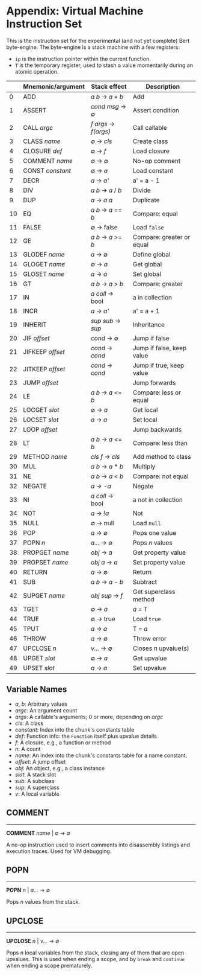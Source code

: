 # Appendix: Virtual Machine Instruction Set

This is the instruction set for the experimental (and not yet
complete) Bert byte-engine.  The byte-engine is a stack machine with a few
registers:

- `ip` is the instruction pointer within the current function.
- `T` is the temporary register, used to stash a value momentarily during
  an atomic operation.


|    | Mnemonic/argument | Stack effect         | Description               |
|----|-------------------|----------------------|---------------------------|
| 0  | ADD               | *a b* → *a* + *b*    | Add                       |
| 1  | ASSERT            | *cond msg* → ∅       | Assert condition          |
| 2  | CALL *argc*       | *f args* → *f(args)* | Call callable             |
| 3  | CLASS *name*      | ∅ → *cls*            | Create class              |
| 4  | CLOSURE *def*     | ∅ → *f*              | Load closure              |
| 5  | COMMENT *name*    | ∅ → ∅                | No-op comment             |
| 6  | CONST *constant*  | ∅ → *a*              | Load constant             |
| 7  | DECR              | *a* → *a'*           | a' = a - 1                |
| 8  | DIV               | *a b* → *a* / *b*    | Divide                    |
| 9  | DUP               | *a* → *a* *a*        | Duplicate                 |
| 10 | EQ                | *a b* → *a* == *b*   | Compare: equal            |
| 11 | FALSE             | ∅ → false            | Load `false`              |
| 12 | GE                | *a b* → *a* >= *b*   | Compare: greater or equal |
| 13 | GLODEF *name*     | *a* → ∅              | Define global             |
| 14 | GLOGET *name*     | ∅ → *a*              | Get global                |
| 15 | GLOSET *name*     | *a* → *a*            | Set global                |
| 16 | GT                | *a b* → *a* > *b*    | Compare: greater          |
| 17 | IN                | *a coll* → bool      | a in collection           |
| 18 | INCR              | *a* → *a'*           | a' = a + 1                |
| 19 | INHERIT           | *sup sub* → *sup*    | Inheritance               |
| 20 | JIF *offset*      | *cond* → ∅           | Jump if false             |
| 21 | JIFKEEP *offset*  | *cond* → *cond*      | Jump if false, keep value |
| 22 | JITKEEP *offset*  | *cond* → *cond*      | Jump if true, keep value  |
| 23 | JUMP *offset*     |                      | Jump forwards             |
| 24 | LE                | *a b* → *a* <= *b*   | Compare: less or equal    |
| 25 | LOCGET *slot*     | ∅ → *a*              | Get local                 |
| 26 | LOCSET *slot*     | *a* → *a*            | Set local                 |
| 27 | LOOP *offset*     |                      | Jump backwards            |
| 28 | LT                | *a b* → *a* <= *b*   | Compare: less than        |
| 29 | METHOD *name*     | *cls f* → *cls*      | Add method to class       |
| 30 | MUL               | *a b* → *a* * *b*    | Multiply                  |
| 31 | NE                | *a b* → *a* < *b*    | Compare: not equal        |
| 32 | NEGATE            | *a* → -*a*           | Negate                    |
| 33 | NI                | *a coll* → bool      | a not in collection       |
| 34 | NOT               | *a* → !*a*           | Not                       |
| 35 | NULL              | ∅ → null             | Load `null`               |
| 36 | POP               | *a* → ∅              | Pops one value            |
| 37 | POPN *n*          | *a...* → ∅           | Pops *n* values           |
| 38 | PROPGET *name*    | *obj* → *a*          | Get property value        |
| 39 | PROPSET *name*    | *obj a* → *a*        | Set property value        |
| 40 | RETURN            | *a* → ∅              | Return                    |
| 41 | SUB               | *a b* → *a* - *b*    | Subtract                  |
| 42 | SUPGET *name*     | *obj sup* → *f*      | Get superclass method     |
| 43 | TGET              | ∅ → *a*              | *a* = T                   |
| 44 | TRUE              | ∅ → true             | Load `true`               |
| 45 | TPUT              | *a* → *a*            | T = *a*                   |
| 46 | THROW             | *a* → ∅              | Throw error               |
| 47 | UPCLOSE *n*       | *v...* → ∅           | Closes *n* upvalue(s)     |
| 48 | UPGET *slot*      | ∅ → *a*              | Get upvalue               |
| 49 | UPSET *slot*      | *a* → *a*            | Set upvalue               |

## Variable Names

- *a*, *b*: Arbitrary values
- *argc*: An argument count
- *args*: A callable's arguments; 0 or more, depending on *argc*
- *cls*: A class
- *constant*: Index into the chunk's constants table
- *def*: Function info: the `Function` itself plus upvalue details
- *f*: A closure, e.g., a function or method
- *n*: A count
- *name*: An index into the chunk's constants table for a name constant.
- *offset*: A jump offset
- *obj*: An object, e.g., a class instance
- *slot*: A stack slot
- *sub*: A subclass
- *sup*: A superclass
- *v*: A local variable

## COMMENT
---
**COMMENT** *name* | ∅ → ∅

A no-op instruction used to insert comments into disassembly listings
and execution traces.  Used for VM debugging.

## POPN
---
**POPN** *n* | *a...* → ∅ 

Pops *n* values from the stack.

## UPCLOSE
---
**UPCLOSE** *n* | *v...* → ∅

Pops *n* local variables from the stack, closing any of them that are 
open upvalues. This is used when ending a scope, and by `break` and `continue` 
when ending a scope prematurely.